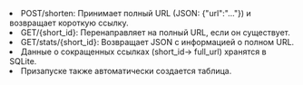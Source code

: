 <li>POST/shorten: Принимает полный URL (JSON: {"url":"..."}) и возвращает короткую ссылку.</li>
<li>GET/{short_id}: Перенаправляет на полный URL, если он существует.</li>
<li>GET/stats/{short_id}: Возвращает JSON с информацией о полном URL.</li>
<li>Данные о сокращенных ссылках (short_id-> full_url) хранятся в SQLite.</li>
<li>Призапуске также автоматически создается таблица.</li>
